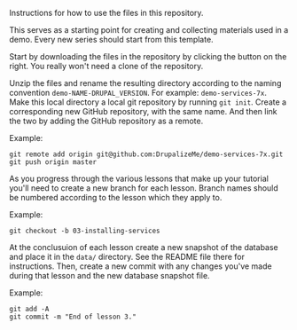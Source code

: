 Instructions for how to use the files in this repository.

This serves as a starting point for creating and collecting materials used in a demo. Every new series should start from this template.

Start by downloading the files in the repository by clicking the button on the right. You really won't need a clone of the repository.

Unzip the files and rename the resulting directory according to the naming convention `demo-NAME-DRUPAL_VERSION`. For example: `demo-services-7x`. Make this local directory a local git repository by running `git init`. Create a corresponding new GitHub repository, with the same name. And then link the two by adding the GitHub repository as a remote.

Example:

````
git remote add origin git@github.com:DrupalizeMe/demo-services-7x.git
git push origin master
````

As you progress through the various lessons that make up your tutorial you'll need to create a new branch for each lesson. Branch names should be numbered according to the lesson which they apply to.

Example:

`git checkout -b 03-installing-services`

At the conclusuion of each lesson create a new snapshot of the database and place it in the `data/` directory. See the README file there for instructions. Then, create a new commit with any changes you've made during that lesson and the new database snapshot file.

Example:

````
git add -A
git commit -m "End of lesson 3."
````
